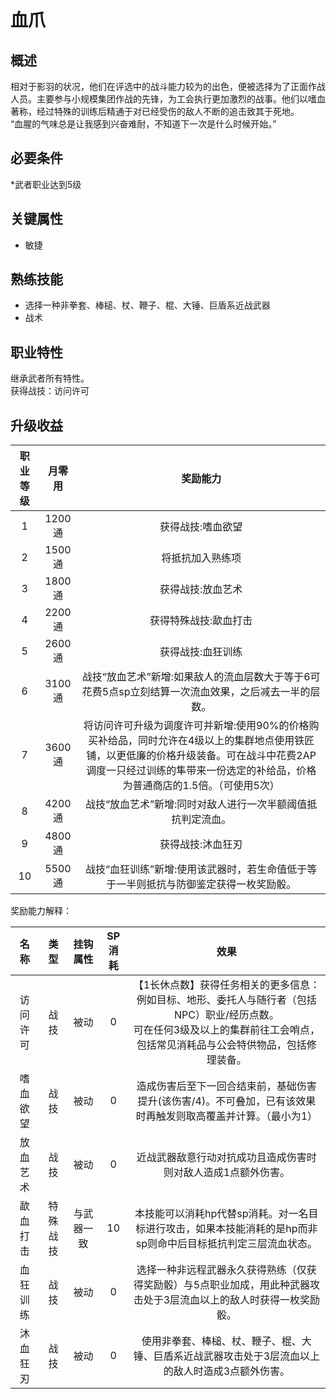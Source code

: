 # 血爪

## 概述

相对于影羽的状况，他们在评选中的战斗能力较为的出色，便被选择为了正面作战人员。主要参与小规模集团作战的先锋，为工会执行更加激烈的战事。他们以嗜血著称，经过特殊的训练后精通于对已经受伤的敌人不断的追击致其于死地。<br>“血腥的气味总是让我感到兴奋难耐，不知道下一次是什么时候开始。”

## 必要条件

*武者职业达到5级

## 关键属性

* 敏捷

## 熟练技能

* 选择一种非拳套、棒槌、杖、鞭子、棍、大锤、巨盾系近战武器
* 战术

## 职业特性

继承武者所有特性。<br>获得战技：访问许可

## 升级收益

职业等级|月零用|奖励能力
:--:|:--:|:--:
1|1200通|获得战技:嗜血欲望
2|1500通|将抵抗加入熟练项 
3|1800通|获得战技:放血艺术
4|2200通|获得特殊战技:歃血打击
5|2600通|获得战技:血狂训练
6|3100通|战技“放血艺术”新增:如果敌人的流血层数大于等于6可花费5点sp立刻结算一次流血效果，之后减去一半的层数。
7|3600通|将访问许可升级为调度许可并新增:使用90%的价格购买补给品，同时允许在4级以上的集群地点使用铁匠铺，以更低廉的价格升级装备。可在战斗中花费2AP调度一只经过训练的隼带来一份选定的补给品，价格为普通商店的1.5倍。（可使用5次）
8|4200通|战技“放血艺术”新增:同时对敌人进行一次半额阈值抵抗判定流血。
9|4800通|获得战技:沐血狂刃 
10|5500通|战技“血狂训练”新增:使用该武器时，若生命值低于等于一半则抵抗与防御鉴定获得一枚奖励骰。

奖励能力解释：

名称|类型|挂钩属性|SP消耗|效果
:--:|:--:|:--:|:--:|:--:
访问许可|战技|被动|0|【1长休点数】获得任务相关的更多信息：例如目标、地形、委托人与随行者（包括NPC）职业/经历点数。<br>可在任何3级及以上的集群前往工会哨点，包括常见消耗品与公会特供物品，包括修理装备。
嗜血欲望|战技|被动|0|造成伤害后至下一回合结束前，基础伤害提升(该伤害/4)。不可叠加，已有该效果时再触发则取高覆盖并计算。（最小为1）
放血艺术|战技|被动|0|近战武器敌意行动对抗成功且造成伤害时则对敌人造成1点额外伤害。
歃血打击|特殊战技|与武器一致|10|本技能可以消耗hp代替sp消耗。对一名目标进行攻击，如果本技能消耗的是hp而非sp则命中后目标抵抗判定三层流血状态。
血狂训练|战技|被动|0|选择一种非远程武器永久获得熟练（仅获得奖励骰）与5点职业加成，用此种武器攻击处于3层流血以上的敌人时获得一枚奖励骰。
沐血狂刃|战技|被动|0|使用非拳套、棒槌、杖、鞭子、棍、大锤、巨盾系近战武器攻击处于3层流血以上的敌人时造成3点额外伤害。

